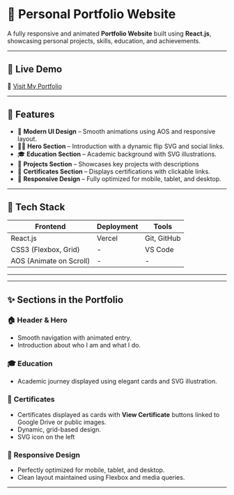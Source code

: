 # 🌟 Personal Portfolio Website

A fully responsive and animated **Portfolio Website** built using **React.js**, showcasing personal projects, skills, education, and achievements.

---

## 🚀 Live Demo

🔗 [Visit My Portfolio](https://koushik-portfolio-09.vercel.app/)

---

## 🧠 Features

- 🎨 **Modern UI Design** – Smooth animations using AOS and responsive layout.
- 🧍‍♂️ **Hero Section** – Introduction with a dynamic flip SVG and social links.
- 🎓 **Education Section** – Academic background with SVG illustrations.
- 💼 **Projects Section** – Showcases key projects with descriptions
- 🏅 **Certificates Section** – Displays certifications with clickable links.
- 📱 **Responsive Design** – Fully optimized for mobile, tablet, and desktop.

---

## 🧰 Tech Stack

| Frontend | Deployment | Tools |
|-----------|-------------|-------|
| React.js  | Vercel      | Git, GitHub |
| CSS3 (Flexbox, Grid) | - | VS Code |
| AOS (Animate on Scroll) | - | - |

---



---

## ✨ Sections in the Portfolio

### 🏠 **Header & Hero**
- Smooth navigation with animated entry.
- Introduction about who I am and what I do.


### 🎓 **Education**
- Academic journey displayed using elegant cards and SVG illustration.

### 🏅 **Certificates**
- Certificates displayed as cards with **View Certificate** buttons linked to Google Drive or public images.
- Dynamic, grid-based design.
- SVG icon on the left

### 📱 **Responsive Design**
- Perfectly optimized for mobile, tablet, and desktop.
- Clean layout maintained using Flexbox and media queries.

---

